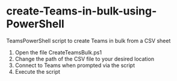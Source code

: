 # create-Teams-in-bulk-using-PowerShell
TeamsPowerShell script to create Teams in bulk from a CSV sheet


1. Open the file CreateTeamsBulk.ps1 
2. Change the path of the CSV file to your desired location
3. Connect to Teams when prompted via the script 
4. Execute the script
